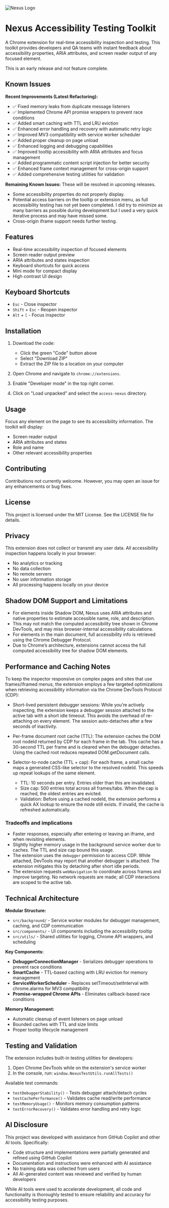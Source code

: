 ![Nexus Logo](nexus-logo.svg)

# Nexus Accessibility Testing Toolkit

A Chrome extension for real-time accessibility inspection and testing. This toolkit provides developers and QA teams with instant feedback about accessibility properties, ARIA attributes, and screen reader output of any focused element.

This is an early release and not feature complete.

## Known Issues

**Recent Improvements (Latest Refactoring):**

- ✅ Fixed memory leaks from duplicate message listeners
- ✅ Implemented Chrome API promise wrappers to prevent race conditions
- ✅ Added smart caching with TTL and LRU eviction
- ✅ Enhanced error handling and recovery with automatic retry logic
- ✅ Improved MV3 compatibility with service worker scheduler
- ✅ Added proper cleanup on page unload
- ✅ Enhanced logging and debugging capabilities
- ✅ Improved tooltip accessibility with ARIA attributes and focus management
- ✅ Added programmatic content script injection for better security
- ✅ Enhanced frame context management for cross-origin support
- ✅ Added comprehensive testing utilities for validation

**Remaining Known Issues:**
These will be resolved in upcoming releases.

- Some accessibility properties do not properly display.
- Potential access barriers on the tooltip or extension menu, as full accessibility testing has not yet been completed. I did try to minimize as many barriers as possible during development but I used a very quick iterative process and may have missed some.
- Cross-origin iframe support needs further testing.

## Features

- Real-time accessibility inspection of focused elements
- Screen reader output preview
- ARIA attributes and states inspection
- Keyboard shortcuts for quick access
- Mini mode for compact display
- High contrast UI design

## Keyboard Shortcuts

- `Esc` - Close inspector
- `Shift` + `Esc` - Reopen inspector
- `Alt` + `[` - Focus inspector

## Installation

1. Download the code:

   - Click the green "Code" button above
   - Select "Download ZIP"
   - Extract the ZIP file to a location on your computer

2. Open Chrome and navigate to `chrome://extensions`.

3. Enable "Developer mode" in the top right corner.

4. Click on "Load unpacked" and select the `access-nexus` directory.

## Usage

Focus any element on the page to see its accessibility information. The toolkit will display:

- Screen reader output
- ARIA attributes and states
- Role and name
- Other relevant accessibility properties

## Contributing

Contributions not currently welcome. However, you may open an issue for any enhancements or bug fixes.

## License

This project is licensed under the MIT License. See the LICENSE file for details.

## Privacy

This extension does not collect or transmit any user data. All accessibility inspection happens locally in your browser:

- No analytics or tracking
- No data collection
- No remote servers
- No user information storage
- All processing happens locally on your device

## Shadow DOM Support and Limitations

- For elements inside Shadow DOM, Nexus uses ARIA attributes and native properties to estimate accessible name, role, and description.
- This may not match the computed accessibility tree shown in Chrome DevTools, and may miss browser-internal accessibility calculations.
- For elements in the main document, full accessibility info is retrieved using the Chrome Debugger Protocol.
- Due to Chrome’s architecture, extensions cannot access the full computed accessibility tree for shadow DOM elements.

## Performance and Caching Notes

To keep the inspector responsive on complex pages and sites that use frames/iframed menus, the extension employs a few targeted optimizations when retrieving accessibility information via the Chrome DevTools Protocol (CDP):

- Short-lived persistent debugger sessions: While you’re actively inspecting, the extension keeps a debugger session attached to the active tab with a short idle timeout. This avoids the overhead of re-attaching on every element. The session auto-detaches after a few seconds of inactivity.

- Per-frame document root cache (TTL): The extension caches the DOM root nodeId returned by CDP for each frame in the tab. This cache has a 30-second TTL per frame and is cleared when the debugger detaches. Using the cached root reduces repeated DOM.getDocument calls.

- Selector-to-node cache (TTL + cap): For each frame, a small cache maps a generated CSS-like selector to the resolved nodeId. This speeds up repeat lookups of the same element.
  - TTL: 10 seconds per entry. Entries older than this are invalidated.
  - Size cap: 500 entries total across all frames/tabs. When the cap is reached, the oldest entries are evicted.
  - Validation: Before using a cached nodeId, the extension performs a quick AX lookup to ensure the node still exists. If invalid, the cache is refreshed automatically.

### Tradeoffs and implications

- Faster responses, especially after entering or leaving an iframe, and when revisiting elements.
- Slightly higher memory usage in the background service worker due to caches. The TTL and size cap bound this usage.
- The extension uses the `debugger` permission to access CDP. While attached, DevTools may report that another debugger is attached. The extension mitigates this by detaching after short idle periods.
- The extension requests `webNavigation` to coordinate across frames and improve targeting. No network requests are made; all CDP interactions are scoped to the active tab.

## Technical Architecture

**Modular Structure:**

- `src/background/` - Service worker modules for debugger management, caching, and CDP communication
- `src/components/` - UI components including the accessibility tooltip
- `src/utils/` - Shared utilities for logging, Chrome API wrappers, and scheduling

**Key Components:**

- **DebuggerConnectionManager** - Serializes debugger operations to prevent race conditions
- **SmartCache** - TTL-based caching with LRU eviction for memory management
- **ServiceWorkerScheduler** - Replaces setTimeout/setInterval with chrome.alarms for MV3 compatibility
- **Promise-wrapped Chrome APIs** - Eliminates callback-based race conditions

**Memory Management:**

- Automatic cleanup of event listeners on page unload
- Bounded caches with TTL and size limits
- Proper tooltip lifecycle management

## Testing and Validation

The extension includes built-in testing utilities for developers:

1. Open Chrome DevTools while on the extension's service worker
2. In the console, run: `window.NexusTestUtils.runAllTests()`

Available test commands:

- `testDebuggerStability()` - Tests debugger attach/detach cycles
- `testCachePerformance()` - Validates cache read/write performance
- `testMemoryUsage()` - Monitors memory consumption patterns
- `testErrorRecovery()` - Validates error handling and retry logic

## AI Disclosure

This project was developed with assistance from GitHub Copilot and other AI tools. Specifically:

- Code structure and implementations were partially generated and refined using GitHub Copilot
- Documentation and instructions were enhanced with AI assistance
- No training data was collected from users
- All AI-generated content was reviewed and verified by human developers

While AI tools were used to accelerate development, all code and functionality is thoroughly tested to ensure reliability and accuracy for accessibility testing purposes.
